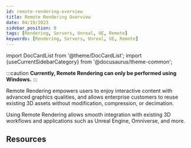 ```yaml
---
id: remote-rendering-overview
title: Remote Rendering Overview
date: 04/19/2023
sidebar_position: 0
tags: [Rendering, Servers, Unreal, UE, Remote]
keywords: [Rendering, Servers, Unreal, UE, Remote]
---
```


import DocCardList from '@theme/DocCardList';
import {useCurrentSidebarCategory} from '@docusaurus/theme-common';

:::caution
**Currently, Remote Rendering can only be performed using Windows.**
:::

Remote Rendering empowers users to enjoy interactive content with advanced graphics
qualities, and allows enterprise customers to reuse existing 3D assets without modification,
compression, or decimation.

Using Remote Rendering allows smooth integration with existing 3D workflows and applications
such as Unreal Engine, Omniverse, and more.

## Resources

<DocCardList items={useCurrentSidebarCategory().items}/>
